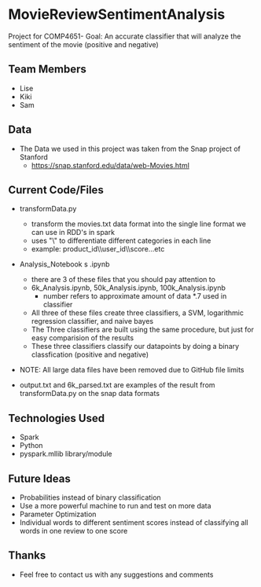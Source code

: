 # MovieReviewSentimentAnalysis
Project for COMP4651- 
Goal: An accurate classifier that will analyze the sentiment of the movie (positive and negative) 

## Team Members 
* Lise
* Kiki
* Sam

## Data
* The Data we used in this project was taken from the Snap project of Stanford
  * https://snap.stanford.edu/data/web-Movies.html

## Current Code/Files
* transformData.py
  * transform the movies.txt data format into the single line format we can use in RDD's in spark
  * uses "\\\" to differentiate different categories in each line
  * example: product_id\\\user_id\\\score...etc
* Analysis_Notebook s .ipynb
  * there are 3 of these files that you should pay attention to 
  * 6k_Analysis.ipynb, 50k_Analysis.ipynb, 100k_Analysis.ipynb 
    * number refers to approximate amount of data *.7 used in classifier
  * All three of these files create three classifiers, a SVM, logarithmic regression classifier, and naive bayes 
  * The Three classifiers are built using the same procedure, but just for easy comparision of the results
  * These three classifiers classify our datapoints by doing a binary classfication (positive and negative) 


* NOTE: All large data files have been removed due to GitHub file limits
* output.txt and 6k_parsed.txt are examples of the result from transformData.py on the snap data formats

## Technologies Used
* Spark 
* Python 
* pyspark.mllib library/module

  
## Future Ideas
* Probabilities instead of binary classification
* Use a more powerful machine to run and test on more data
* Parameter Optimization
* Individual words to different sentiment scores instead of classifying all words in one review to one score

## Thanks
* Feel free to contact us with any suggestions and comments






